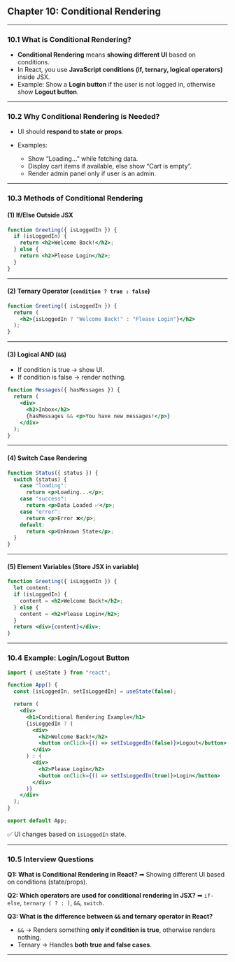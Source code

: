 ## Chapter 10: Conditional Rendering

---

### 10.1 What is Conditional Rendering?

* **Conditional Rendering** means **showing different UI** based on conditions.
* In React, you use **JavaScript conditions (if, ternary, logical operators)** inside JSX.
* Example: Show a **Login button** if the user is not logged in, otherwise show **Logout button**.

---

### 10.2 Why Conditional Rendering is Needed?

* UI should **respond to state or props**.
* Examples:

  * Show “Loading…” while fetching data.
  * Display cart items if available, else show “Cart is empty”.
  * Render admin panel only if user is an admin.

---

### 10.3 Methods of Conditional Rendering

#### (1) **If/Else Outside JSX**

```jsx
function Greeting({ isLoggedIn }) {
  if (isLoggedIn) {
    return <h2>Welcome Back!</h2>;
  } else {
    return <h2>Please Login</h2>;
  }
}
```

---

#### (2) **Ternary Operator (`condition ? true : false`)**

```jsx
function Greeting({ isLoggedIn }) {
  return (
    <h2>{isLoggedIn ? "Welcome Back!" : "Please Login"}</h2>
  );
}
```

---

#### (3) **Logical AND (`&&`)**

* If condition is true → show UI.
* If condition is false → render nothing.

```jsx
function Messages({ hasMessages }) {
  return (
    <div>
      <h2>Inbox</h2>
      {hasMessages && <p>You have new messages!</p>}
    </div>
  );
}
```

---

#### (4) **Switch Case Rendering**

```jsx
function Status({ status }) {
  switch (status) {
    case "loading":
      return <p>Loading...</p>;
    case "success":
      return <p>Data Loaded ✅</p>;
    case "error":
      return <p>Error ❌</p>;
    default:
      return <p>Unknown State</p>;
  }
}
```

---

#### (5) **Element Variables (Store JSX in variable)**

```jsx
function Greeting({ isLoggedIn }) {
  let content;
  if (isLoggedIn) {
    content = <h2>Welcome Back!</h2>;
  } else {
    content = <h2>Please Login</h2>;
  }
  return <div>{content}</div>;
}
```

---

### 10.4 Example: Login/Logout Button

```jsx
import { useState } from "react";

function App() {
  const [isLoggedIn, setIsLoggedIn] = useState(false);

  return (
    <div>
      <h1>Conditional Rendering Example</h1>
      {isLoggedIn ? (
        <div>
          <h2>Welcome Back!</h2>
          <button onClick={() => setIsLoggedIn(false)}>Logout</button>
        </div>
      ) : (
        <div>
          <h2>Please Login</h2>
          <button onClick={() => setIsLoggedIn(true)}>Login</button>
        </div>
      )}
    </div>
  );
}

export default App;
```

✅ UI changes based on `isLoggedIn` state.

---

### 10.5 Interview Questions

**Q1: What is Conditional Rendering in React?**
➡ Showing different UI based on conditions (state/props).

**Q2: Which operators are used for conditional rendering in JSX?**
➡ `if-else`, `ternary ( ? : )`, `&&`, `switch`.

**Q3: What is the difference between `&&` and ternary operator in React?**

* `&&` → Renders something **only if condition is true**, otherwise renders nothing.
* Ternary → Handles **both true and false cases**.

---